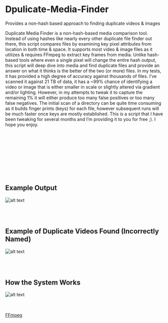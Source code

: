 # Dpulicate-Media-Finder
Provides a non-hash based approach to finding duplicate videos &amp; images

Duplicate Media Finder is a non-hash-based media comparison tool. Instead of using hashes like nearly every other duplicate file finder out there, this script compares files by examining key pixel attributes from location in both time & space. It supports most video & image files as it utilizes & requires FFmpeg to extract key frames from media. Unlike hash-based tools where even a single pixel will change the entire hash output, this script will deep dive into media and find duplicate files and provide an answer on what it thinks is the better of the two (or more) files. In my tests, it has provided a high degree of accuracy against thousands of files. I’ve scanned it against 21 TB of data, it has a ~99% chance of identifying a video or image that is either smaller in scale or slightly altered via gradient and/or lighting. However, in my attempts to tweak it to capture the remaining 1% it will either produce too many false positives or too many false negatives. The initial scan of a directory can be quite time consuming as it builds finger prints (keys) for each file, however subsequent runs will be much faster once keys are mostly established. This is a script that I have been tweaking for several months and I’m providing it to you for free ;). I hope you enjoy. 

<br/><br/><br/><br/><br/><br/><br/><br/>

## Example Output
![alt text](https://github.com/Jukari2003/Duplicate-Media-Finder/blob/main/Documentation/Example%20Output.png?raw=true)


<br/><br/>

## Example of Duplicate Videos Found (Incorrectly Named) 
![alt text](https://github.com/Jukari2003/Duplicate-Media-Finder/blob/main/Documentation/Duplicate%20Videos%20Example.png)

<br/><br/>

## How the System Works
![alt text](https://github.com/Jukari2003/Duplicate-Media-Finder/blob/main/Documentation/How%20it%20works.png)

<br/><br/>
[FFmpeg](https://www.ffmpeg.org/download.html) 
